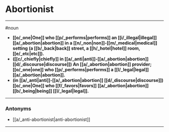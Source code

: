 # Abortionist
---
#noun
- **[[o/_one|One]] who [[p/_performs|performs]] an [[i/_illegal|illegal]] [[a/_abortion|abortion]] in a [[n/_non|non]]-[[m/_medical|medical]] setting (a [[b/_back|back]] street, a [[h/_hotel|hotel]] room, [[e/_etc|etc]]).**
- **([[c/_chiefly|chiefly]] in [[a/_anti|anti]]-[[a/_abortion|abortion]] [[d/_discourse|discourse]]) An [[a/_abortion|abortion]] provider; [[o/_one|one]] who [[p/_performs|performs]] a [[l/_legal|legal]] [[a/_abortion|abortion]].**
- **(in [[a/_anti|anti]]-[[a/_abortion|abortion]] [[d/_discourse|discourse]]) [[o/_one|One]] who [[f/_favors|favors]] [[a/_abortion|abortion]] [[b/_being|being]] [[l/_legal|legal]].**
---
### Antonyms
- [[a/_anti-abortionist|anti-abortionist]]
---
